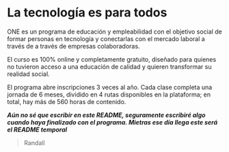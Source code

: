 # La tecnología es para todos

ONE es un programa de educación y empleabilidad con el objetivo social de formar personas en tecnología y conectarlas con el mercado laboral a través de a través de empresas colaboradoras.

El curso es 100% online y completamente gratuito, diseñado para quienes no tuvieron acceso a una educación de calidad y quieren transformar su realidad social.

El programa abre inscripciones 3 veces al año. Cada clase completa una jornada de 6 meses, dividido en 4 rutas disponibles en la plataforma; en total, hay más de 560 horas de contenido.


***Aún no sé que escribir en este README, seguramente escribiré algo cuando haya finalizado con el programa. Mietras ese día llega este será el README temporal***

> Randall

